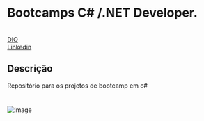 # Bootcamps C# /.NET Developer.
<br>
<a href="https://www.dio.me"> DIO </a>
<br>
<a href="https://www.linkedin.com/in/lucas-da-paz-laranjeira-leite-822072200/"> Linkedin </a>

## Descrição 
Repositório para os projetos de bootcamp em c#


#
![image]([https://user-images.githubusercontent.com/85315619/192676542-bc715cf6-32f0-4dbc-9738-9d367ee1f297.png](https://hermes.digitalinnovation.one/assets/diome/logo-full.svg)https://hermes.digitalinnovation.one/assets/diome/logo-full.svg)
